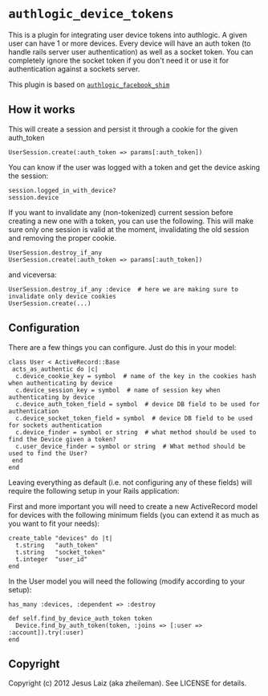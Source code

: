`authlogic_device_tokens`
=========================

This is a plugin for integrating user device tokens into authlogic. A given user can have 1 or more devices. Every device will have an auth token (to handle rails server user authentication) as well as a socket token. You can completely ignore the socket token if you don't need it or use it for authentication against a sockets server.

This plugin is based on [`authlogic_facebook_shim`](https://github.com/james2m/authlogic_facebook_shim)

How it works
------------

This will create a session and persist it through a cookie for the given auth_token

    UserSession.create(:auth_token => params[:auth_token])

You can know if the user was logged with a token and get the device asking the session:

    session.logged_in_with_device?
    session.device

If you want to invalidate any (non-tokenized) current session before creating a new one with a token, you can use the following. This will make sure only one session is valid at the moment, invalidating the old session and removing the proper cookie.

    UserSession.destroy_if_any
    UserSession.create(:auth_token => params[:auth_token])
    
and viceversa:

    UserSession.destroy_if_any :device  # here we are making sure to invalidate only device cookies
    UserSession.create(...)


Configuration
-------------

There are a few things you can configure. Just do this in your model:

    class User < ActiveRecord::Base
     acts_as_authentic do |c|
      c.device_cookie_key = symbol  # name of the key in the cookies hash when authenticating by device
      c.device_session_key = symbol  # name of session key when authenticating by device
      c.device_auth_token_field = symbol  # device DB field to be used for authentication
      c.device_socket_token_field = symbol  # device DB field to be used for sockets authentication
      c.device_finder = symbol or string  # what method should be used to find the Device given a token?
      c.user_device_finder = symbol or string  # What method should be used to find the User?
     end
    end

Leaving everything as default (i.e. not configuring any of these fields) will require the following setup in your Rails application:

First and more important you will need to create a new ActiveRecord model for devices with the following minimum fields (you can extend it as much as you want to fit your needs):

    create_table "devices" do |t|
      t.string   "auth_token"
      t.string   "socket_token"
      t.integer  "user_id"
    end

In the User model you will need the following (modify according to your setup):

    has_many :devices, :dependent => :destroy
    
    def self.find_by_device_auth_token token
      Device.find_by_auth_token(token, :joins => [:user => :account]).try(:user)
    end


Copyright
---------

Copyright (c) 2012 Jesus Laiz (aka zheileman). See LICENSE for details.
